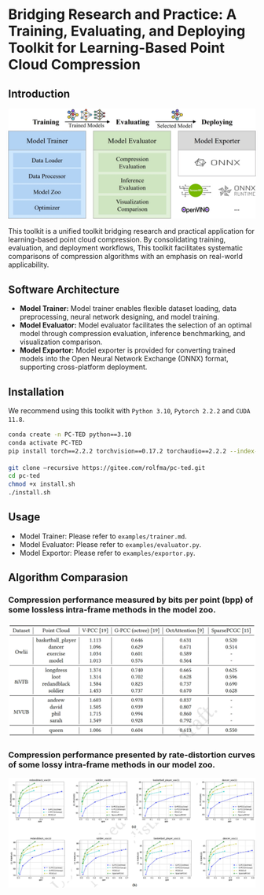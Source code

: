 # Bridging Research and Practice: A Training, Evaluating, and Deploying Toolkit for Learning-Based Point Cloud Compression

## Introduction

![](./assets/fig_overview.jpg)

This toolkit is a unified toolkit bridging research and practical application for learning-based point cloud compression. By consolidating training, evaluation, and deployment workflows, This toolkit facilitates systematic comparisons of compression algorithms with an emphasis on real-world applicability.

## Software Architecture

- **Model Trainer:** Model trainer enables flexible dataset loading, data preprocessing, neural network designing, and model training.
- **Model Evaluator:** Model evaluator facilitates the selection of an optimal model through compression evaluation, inference benchmarking, and visualization comparison.
- **Model Exportor:** Model exporter is provided for converting trained models into the Open Neural Network Exchange (ONNX) format, supporting cross-platform deployment.

## Installation
We recommend using this toolkit with `Python 3.10`, `Pytorch 2.2.2` and `CUDA 11.8`.
```bash
conda create -n PC-TED python==3.10
conda activate PC-TED
pip install torch==2.2.2 torchvision==0.17.2 torchaudio==2.2.2 --index-url https://download.pytorch.org/whl/cu118

git clone —recursive https://gitee.com/rolfma/pc-ted.git
cd pc-ted
chmod +x install.sh
./install.sh
```

## Usage
- Model Trainer: Please refer to `examples/trainer.md`.
- Model Evaluator: Please refer to `examples/evaluator.py`.
- Model Exportor: Please refer to `examples/exportor.py`.

## Algorithm Comparasion
### Compression performance measured by bits per point (bpp) of some lossless intra-frame methods in the model zoo.
![](./assets/lossless.jpg)
### Compression performance presented by rate-distortion curves of some lossy intra-frame methods in our model zoo.
![](./assets/lossy.jpg)





